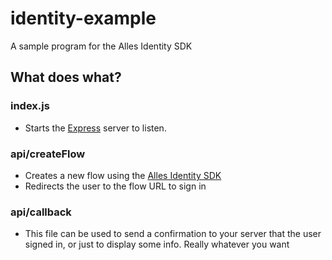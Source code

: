 # identity-example
A sample program for the Alles Identity SDK

## What does what?
### index.js
- Starts the [Express](https://expressjs.com/) server to listen. 

### api/createFlow
- Creates a new flow using the [Alles Identity SDK](https://www.npmjs.com/package/@alleshq/identity)
- Redirects the user to the flow URL to sign in

### api/callback
- This file can be used to send a confirmation to your server that the user signed in, or just to display some info. Really whatever you want

